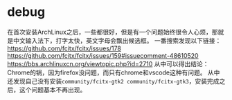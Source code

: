 

# debug
在首次安装ArchLinux之后，一些都很好，但是有一个问题始终很令人心烦，那就是中文输入法下，打字太快，英文字母会飘出候选框。
一番搜索发现以下链接：
    https://github.com/fcitx/fcitx/issues/178
    https://github.com/fcitx/fcitx/issues/159#issuecomment-48610520
    https://bbs.archlinuxcn.org/viewtopic.php?id=2710
从中可以得出结论： Chrome的锅，因为firefox没问题，而只有chrome和vscode这种有问题。
从中还发现自己没有安装`community/fcitx-gtk2 community/fcitx-gtk3`，安装完成之后，这个问题基本不再出现。

